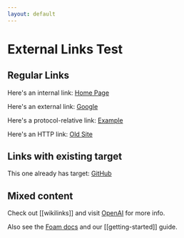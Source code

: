```yaml
---
layout: default
---
```


# External Links Test

## Regular Links

Here's an internal link: [Home Page](/index)

Here's an external link: [Google](https://www.google.com)

Here's a protocol-relative link: [Example](//example.com)

Here's an HTTP link: [Old Site](http://oldsite.com)

## Links with existing target

This one already has target: <a href="https://github.com" target="_self">GitHub</a>

## Mixed content

Check out [[wikilinks]] and visit [OpenAI](https://openai.com) for more info.

Also see the [Foam docs](https://foambubble.github.io/foam/) and our [[getting-started]] guide.